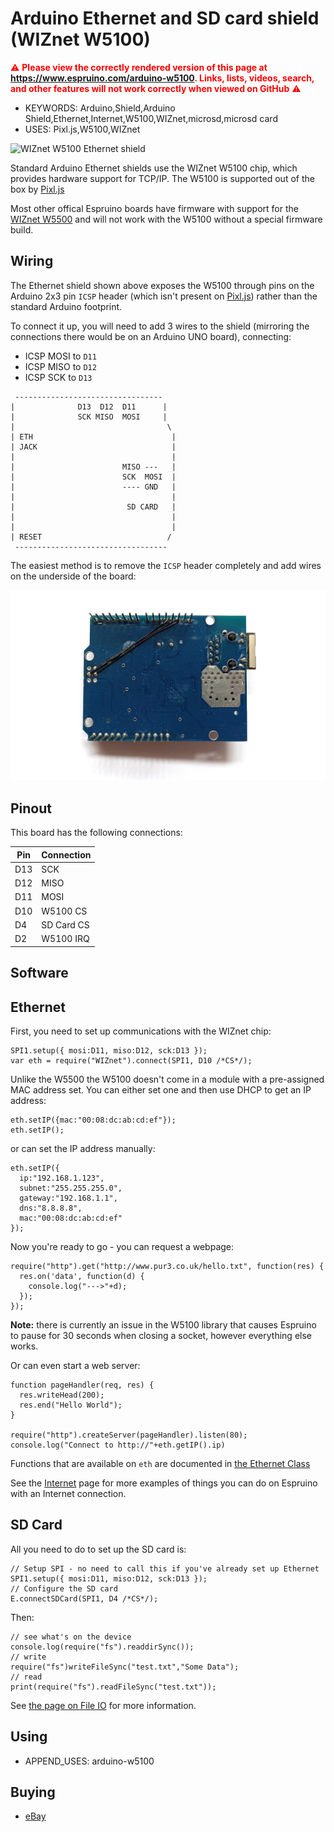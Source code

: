 <!--- Copyright (c) 2018 Gordon Williams, Pur3 Ltd. See the file LICENSE for copying permission. -->
Arduino Ethernet and SD card shield (WIZnet W5100)
==================================================

<span style="color:red">:warning: **Please view the correctly rendered version of this page at https://www.espruino.com/arduino-w5100. Links, lists, videos, search, and other features will not work correctly when viewed on GitHub** :warning:</span>

* KEYWORDS: Arduino,Shield,Arduino Shield,Ethernet,Internet,W5100,WIZnet,microsd,microsd card
* USES: Pixl.js,W5100,WIZnet

![WIZnet W5100 Ethernet shield](arduino-w5100/arduino-w5100.jpg)

Standard Arduino Ethernet shields use the WIZnet W5100 chip, which provides
hardware support for TCP/IP. The W5100 is supported out of the box by [Pixl.js](/Pixl.js)

Most other offical Espruino boards have firmware with support for the
[WIZnet W5500](/WIZnet) and will not work with the W5100 without
a special firmware build.

Wiring
------

The Ethernet shield shown above exposes the W5100 through pins on
the Arduino 2x3 pin `ICSP` header (which isn't present on [Pixl.js](/Pixl.js))
rather than the standard Arduino footprint.

To connect it up, you will need to add 3 wires to the shield (mirroring the
  connections there would be on an Arduino UNO board), connecting:

* ICSP MOSI to `D11`
* ICSP MISO to `D12`
* ICSP SCK to `D13`

```
 ---------------------------------
|              D13  D12  D11      |
|              SCK MISO  MOSI     |
|                                  \
| ETH                               |
| JACK                              |
|                                   |
|                        MISO ---   |
|                        SCK  MOSI  |
|                        ---- GND   |
|                                   |
|                         SD CARD   |
|                                   |
|                                   |
| RESET                            /
 ----------------------------------
```

The easiest method is to remove the `ICSP` header completely and add wires on the underside of the board:

![WIZnet W5100 Ethernet shield add wires](arduino-w5100/add-wires.jpg)

## Pinout

This board has the following connections:

| Pin | Connection |
|-----|------------|
| D13 | SCK        |
| D12 | MISO       |
| D11 | MOSI       |
| D10 | W5100 CS   |
| D4  | SD Card CS |
| D2  | W5100 IRQ  |

Software
---------

## Ethernet

First, you need to set up communications with the WIZnet chip:

```
SPI1.setup({ mosi:D11, miso:D12, sck:D13 });
var eth = require("WIZnet").connect(SPI1, D10 /*CS*/);
```

Unlike the W5500 the W5100 doesn't come in a module with a pre-assigned
MAC address set. You can either set one and then use DHCP to get an IP address:

```
eth.setIP({mac:"00:08:dc:ab:cd:ef"});
eth.setIP();
```

or can set the IP address manually:

```
eth.setIP({
  ip:"192.168.1.123",
  subnet:"255.255.255.0",
  gateway:"192.168.1.1",
  dns:"8.8.8.8",
  mac:"00:08:dc:ab:cd:ef"
});
```

Now you're ready to go - you can request a webpage:

```
require("http").get("http://www.pur3.co.uk/hello.txt", function(res) {
  res.on('data', function(d) {
    console.log("--->"+d);
  });
});
```

**Note:** there is currently an issue in the W5100 library that causes
Espruino to pause for 30 seconds when closing a socket, however everything
else works.

Or can even start a web server:

```
function pageHandler(req, res) {
  res.writeHead(200);
  res.end("Hello World");
}

require("http").createServer(pageHandler).listen(80);
console.log("Connect to http://"+eth.getIP().ip)
```

Functions that are available on `eth` are documented in [the Ethernet Class](/Reference#Ethernet)

See the [Internet](/Internet) page for more examples
of things you can do on Espruino  with an Internet connection.

## SD Card

All you need to do to set up the SD card is:

```
// Setup SPI - no need to call this if you've already set up Ethernet
SPI1.setup({ mosi:D11, miso:D12, sck:D13 });
// Configure the SD card
E.connectSDCard(SPI1, D4 /*CS*/);
```

Then:

```
// see what's on the device
console.log(require("fs").readdirSync());
// write
require("fs")writeFileSync("test.txt","Some Data");
// read
print(require("fs").readFileSync("test.txt"));
```

See [the page on File IO](/File+IO) for more information.

Using
-----

* APPEND_USES: arduino-w5100

Buying
-----

* [eBay](http://www.ebay.com/sch/i.html?_nkw=arduino+w5100+shield)
